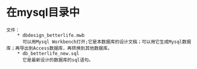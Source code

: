# 在mysql目录中
    文件：
        * dbdesign_betterlife.mwb
          可以用Mysql Workbench打开;它是本数据库的设计文稿；可以用它生成Mysql数据库；再导出到Access数据库，再转换到其他数据库。
        * db_betterlife_new.sql
          它是最新设计的数据库的sql语句。
